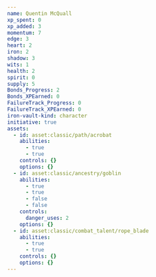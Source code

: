 ```yaml
---
name: Quentin McQuall
xp_spent: 0
xp_added: 3
momentum: 7
edge: 3
heart: 2
iron: 2
shadow: 3
wits: 1
health: 2
spirit: 0
supply: 5
Bonds_Progress: 2
Bonds_XPEarned: 0
FailureTrack_Progress: 0
FailureTrack_XPEarned: 0
iron-vault-kind: character
initiative: true
assets:
  - id: asset:classic/path/acrobat
    abilities:
      - true
      - true
    controls: {}
    options: {}
  - id: asset:classic/ancestry/goblin
    abilities:
      - true
      - true
      - false
      - false
    controls:
      danger_uses: 2
    options: {}
  - id: asset:classic/combat_talent/rope_blade
    abilities:
      - true
      - true
    controls: {}
    options: {}
---
```



```iron-vault-character-info
```

```iron-vault-character-stats
```

```iron-vault-character-meters
```

```iron-vault-character-special-tracks
```

```iron-vault-character-impacts
```

```iron-vault-character-assets
```

